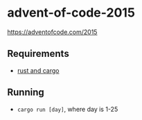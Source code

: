 # advent-of-code-2015
https://adventofcode.com/2015

## Requirements
- [rust and cargo](https://doc.rust-lang.org/cargo/getting-started/installation.html)

## Running
- `cargo run [day]`, where day is 1-25
